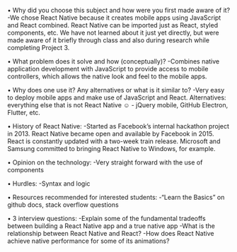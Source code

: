 •    Why did you choose this subject and how were you first made aware of it?
-We chose React Native because it creates mobile apps using JavaScript and React combined. React Native can be imported just as React, styled components, etc. We have not learned about it just yet directly, but were made aware of it briefly through class and also during research while completing Project 3.

•    What problem does it solve and how (conceptually)?
-Combines native application development with JavaScript to provide access to mobile controllers, which allows the native look and feel to the mobile apps.

•    Why does one use it? Any alternatives or what is it similar to?
-Very easy to deploy mobile apps and make use of JavaScript and React. Alternatives: everything else that is not React Native :relaxed: - jQuery mobile, GitHub Electron, Flutter, etc.

•    History of React Native:
-Started as Facebook’s internal hackathon project in 2013. React Native became open and available by Facebook in 2015. React is constantly updated with a two-week train release. Microsoft and Samsung committed to bringing React Native to Windows, for example.

•    Opinion on the technology:
-Very straight forward with the use of components

•    Hurdles:
-Syntax and logic

•    Resources recommended for interested students:
-“Learn the Basics” on github docs, stack overflow questions

•    3 interview questions:
-Explain some of the fundamental tradeoffs between building a React Native app and a true native app
-What is the relationship between React Native and React?
-How does React Native achieve native performance for some of its animations?